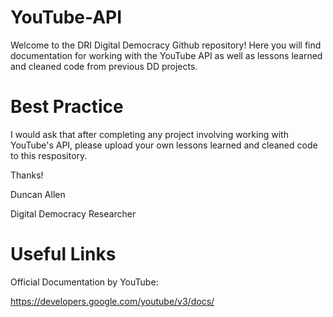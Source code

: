 # YouTube-API
Welcome to the DRI Digital Democracy Github repository! Here you will find documentation for working with the YouTube API as well as lessons learned and cleaned code from previous DD projects.

# Best Practice
I would ask that after completing any project involving working with YouTube's API, please upload your own lessons learned and cleaned code to this respository.

Thanks!

Duncan Allen

Digital Democracy Researcher

# Useful Links

Official Documentation by YouTube:

https://developers.google.com/youtube/v3/docs/

